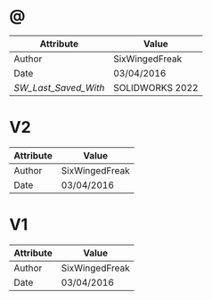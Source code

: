 # @
| Attribute | Value |
| ---  | ---     |
| Author | SixWingedFreak |
| Date | 03/04/2016 |
| _SW_Last_Saved_With_ | SOLIDWORKS 2022 |
# V2
| Attribute | Value |
| ---  | ---     |
| Author | SixWingedFreak |
| Date | 03/04/2016 |
# V1
| Attribute | Value |
| ---  | ---     |
| Author | SixWingedFreak |
| Date | 03/04/2016 |
